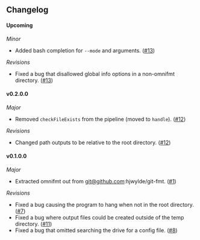 ## Changelog

#### Upcoming

*Minor*
* Added bash completion for `--mode` and arguments. ([#13](https://github.com/hjwylde/omnifmt/issues/13))

*Revisions*
* Fixed a bug that disallowed global info options in a non-omnifmt directory. ([#13](https://github.com/hjwylde/omnifmt/issues/13))

#### v0.2.0.0

*Major*
* Removed `checkFileExists` from the pipeline (moved to `handle`). ([#12](https://github.com/hjwylde/omnifmt/issues/12))

*Revisions*
* Changed path outputs to be relative to the root directory. ([#12](https://github.com/hjwylde/omnifmt/issues/12))

#### v0.1.0.0

*Major*
* Extracted omnifmt out from git@github.com:hjwylde/git-fmt. ([#1](https://github.com/hjwylde/omnifmt/issues/1))

*Revisions*
* Fixed a bug causing the program to hang when not in the root directory. ([#7](https://github.com/hjwylde/omnifmt/issues/7))
* Fixed a bug where output files could be created outside of the temp directory. ([#11](https://github.com/hjwylde/omnifmt/issues/11))
* Fixed a bug that omitted searching the drive for a config file. ([#8](https://github.com/hjwylde/omnifmt/issues/8))

